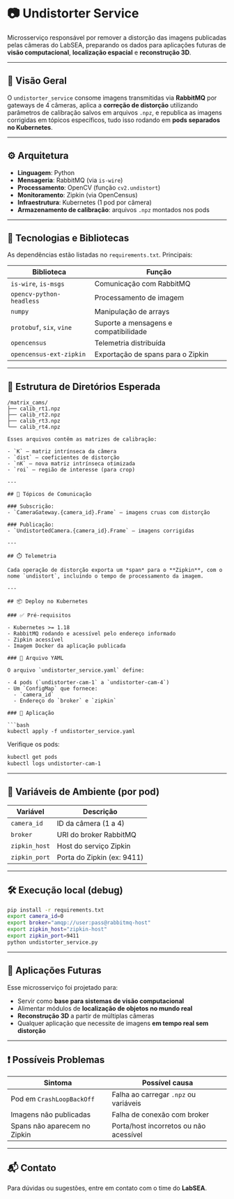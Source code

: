 # 📷 Undistorter Service

Microsserviço responsável por remover a distorção das imagens publicadas pelas câmeras do LabSEA, preparando os dados para aplicações futuras de **visão computacional**, **localização espacial** e **reconstrução 3D**.

---

## 📌 Visão Geral

O `undistorter_service` consome imagens transmitidas via **RabbitMQ** por gateways de 4 câmeras, aplica a **correção de distorção** utilizando parâmetros de calibração salvos em arquivos `.npz`, e republica as imagens corrigidas em tópicos específicos, tudo isso rodando em **pods separados no Kubernetes**.

---

## ⚙️ Arquitetura

- **Linguagem**: Python
- **Mensageria**: RabbitMQ (via `is-wire`)
- **Processamento**: OpenCV (função `cv2.undistort`)
- **Monitoramento**: Zipkin (via OpenCensus)
- **Infraestrutura**: Kubernetes (1 pod por câmera)
- **Armazenamento de calibração**: arquivos `.npz` montados nos pods

---

## 🧪 Tecnologias e Bibliotecas

As dependências estão listadas no `requirements.txt`. Principais:

| Biblioteca                 | Função                                     |
|---------------------------|---------------------------------------------|
| `is-wire`, `is-msgs`      | Comunicação com RabbitMQ                   |
| `opencv-python-headless`  | Processamento de imagem                    |
| `numpy`                   | Manipulação de arrays                      |
| `protobuf`, `six`, `vine` | Suporte a mensagens e compatibilidade      |
| `opencensus`              | Telemetria distribuída                     |
| `opencensus-ext-zipkin`   | Exportação de spans para o Zipkin          |

---

## 📁 Estrutura de Diretórios Esperada

```
/matrix_cams/
├── calib_rt1.npz
├── calib_rt2.npz
├── calib_rt3.npz
└── calib_rt4.npz

Esses arquivos contẽm as matrizes de calibração:

- `K` – matriz intrínseca da câmera
- `dist` – coeficientes de distorção
- `nK` – nova matriz intrínseca otimizada
- `roi` – região de interesse (para crop)

---

## 📡 Tópicos de Comunicação

### Subscrição:
- `CameraGateway.{camera_id}.Frame` – imagens cruas com distorção

### Publicação:
- `UndistortedCamera.{camera_id}.Frame` – imagens corrigidas

---

## ⏱️ Telemetria

Cada operação de distorção exporta um *span* para o **Zipkin**, com o nome `undistort`, incluindo o tempo de processamento da imagem.

---

## 📦 Deploy no Kubernetes

### ✅ Pré-requisitos

- Kubernetes >= 1.18
- RabbitMQ rodando e acessível pelo endereço informado
- Zipkin acessível
- Imagem Docker da aplicação publicada

### 📄 Arquivo YAML

O arquivo `undistorter_service.yaml` define:

- 4 pods (`undistorter-cam-1` a `undistorter-cam-4`)
- Um `ConfigMap` que fornece:
  - `camera_id`
  - Endereço do `broker` e `zipkin`

### 🧪 Aplicação

```bash
kubectl apply -f undistorter_service.yaml
```

Verifique os pods:

```bash
kubectl get pods
kubectl logs undistorter-cam-1
```

---

## 🌱 Variáveis de Ambiente (por pod)

| Variável        | Descrição                           |
|----------------|--------------------------------------|
| `camera_id`     | ID da câmera (1 a 4)                |
| `broker`        | URI do broker RabbitMQ              |
| `zipkin_host`   | Host do serviço Zipkin              |
| `zipkin_port`   | Porta do Zipkin (ex: 9411)          |

---

## 🛠️ Execução local (debug)

```bash
pip install -r requirements.txt
export camera_id=0
export broker="amqp://user:pass@rabbitmq-host"
export zipkin_host="zipkin-host"
export zipkin_port=9411
python undistorter_service.py
```

---

## 📌 Aplicações Futuras

Esse microsserviço foi projetado para:

- Servir como **base para sistemas de visão computacional**
- Alimentar módulos de **localização de objetos no mundo real**
- **Reconstrução 3D** a partir de múltiplas câmeras
- Qualquer aplicação que necessite de imagens **em tempo real sem distorção**

---

## ❗ Possíveis Problemas

| Sintoma                            | Possível causa                           |
|-----------------------------------|------------------------------------------|
| Pod em `CrashLoopBackOff`         | Falha ao carregar `.npz` ou variáveis    |
| Imagens não publicadas            | Falha de conexão com broker              |
| Spans não aparecem no Zipkin      | Porta/host incorretos ou não acessível   |

---

## 📬 Contato

Para dúvidas ou sugestões, entre em contato com o time do **LabSEA**.
